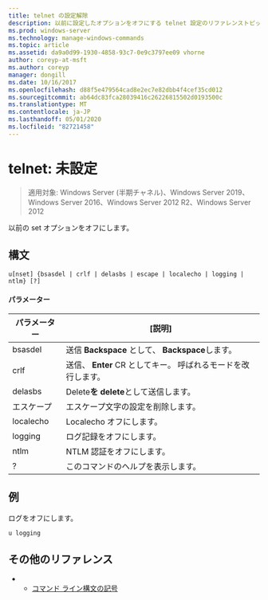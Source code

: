 ```yaml
---
title: telnet の設定解除
description: 以前に設定したオプションをオフにする telnet 設定のリファレンストピックです。
ms.prod: windows-server
ms.technology: manage-windows-commands
ms.topic: article
ms.assetid: da9a0d99-1930-4858-93c7-0e9c3797ee09 vhorne
author: coreyp-at-msft
ms.author: coreyp
manager: dongill
ms.date: 10/16/2017
ms.openlocfilehash: d88f5e479564cad8e2ec7e82dbb4f4cef35cd012
ms.sourcegitcommit: ab64dc83fca28039416c26226815502d0193500c
ms.translationtype: MT
ms.contentlocale: ja-JP
ms.lasthandoff: 05/01/2020
ms.locfileid: "82721458"
---
```

# <a name="telnet-unset"></a>telnet: 未設定

> 適用対象: Windows Server (半期チャネル)、Windows Server 2019、Windows Server 2016、Windows Server 2012 R2、Windows Server 2012

以前の set オプションをオフにします。   

## <a name="syntax"></a>構文  
```  
u[nset] {bsasdel | crlf | delasbs | escape | localecho | logging | ntlm} [?]  
```  
#### <a name="parameters"></a>パラメーター  
|パラメーター|[説明]|  
|-------|--------|  
|bsasdel|送信 **Backspace** として、 **Backspace**します。|  
|crlf|送信、 **Enter** CR としてキー。 呼ばれるモードを改行します。|  
|delasbs|Delete**を** **delete**として送信します。|  
|エスケープ|エスケープ文字の設定を削除します。|  
|localecho|Localecho オフにします。|  
|logging|ログ記録をオフにします。|  
|ntlm|NTLM 認証をオフにします。|  
|?|このコマンドのヘルプを表示します。|  
## <a name="examples"></a>例  
ログをオフにします。  
```  
u logging  
```  
## <a name="additional-references"></a>その他のリファレンス  
-   - [コマンド ライン構文の記号](command-line-syntax-key.md)  
